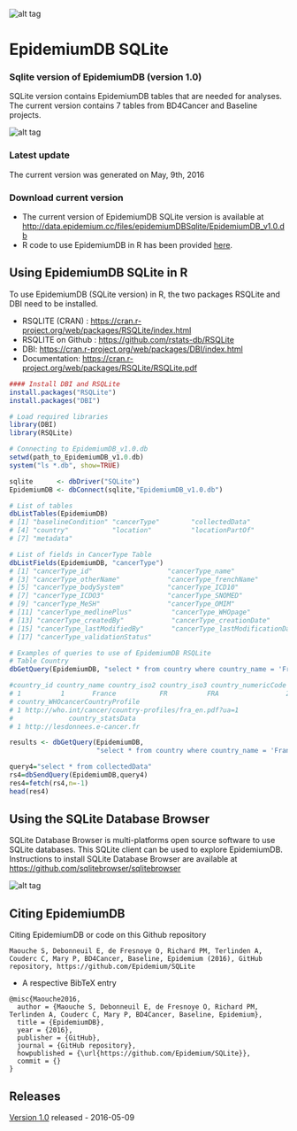 ![alt tag](https://github.com/Epidemium/SQLite/blob/master/epidemiumDB.png)

# EpidemiumDB SQLite
### Sqlite version of EpidemiumDB (version 1.0)
SQLite version contains EpidemiumDB tables that are needed for analyses. The current version contains 7 tables from BD4Cancer and Baseline projects.

![alt tag](https://github.com/Epidemium/SQLite/blob/master/epidemiumDBsqlite.png)

### Latest update 
The current version was generated on May, 9th, 2016

### Download current version
* The current version of EpidemiumDB SQLite version is available at http://data.epidemium.cc/files/epidemiumDBSqlite/EpidemiumDB_v1.0.db
* R code to use EpidemiumDB in R has been provided [here](https://github.com/Epidemium/SQLite/blob/master/RSQLiteEpidemiumDB.R). 

## Using EpidemiumDB SQLite in R
To use EpidemiumDB (SQLite version) in R, the two packages RSQLite and DBI need to be installed.
* RSQLITE (CRAN) : https://cran.r-project.org/web/packages/RSQLite/index.html
* RSQLITE on Github : https://github.com/rstats-db/RSQLite
* DBI: https://cran.r-project.org/web/packages/DBI/index.html
* Documentation: https://cran.r-project.org/web/packages/RSQLite/RSQLite.pdf

``` R
#### Install DBI and RSQLite
install.packages("RSQLite")
install.packages("DBI")

# Load required libraries
library(DBI)
library(RSQLite)

# Connecting to EpidemiumDB_v1.0.db
setwd(path_to_EpidemiumDB_v1.0.db)
system("ls *.db", show=TRUE)

sqlite      <- dbDriver("SQLite")
EpidemiumDB <- dbConnect(sqlite,"EpidemiumDB_v1.0.db")

# List of tables
dbListTables(EpidemiumDB)
# [1] "baselineCondition" "cancerType"        "collectedData"    
# [4] "country"           "location"          "locationPartOf"   
# [7] "metadata"

# List of fields in CancerType Table
dbListFields(EpidemiumDB, "cancerType")
# [1] "cancerType_id"                   "cancerType_name"                
# [3] "cancerType_otherName"            "cancerType_frenchName"          
# [5] "cancerType_bodySystem"           "cancerType_ICD10"               
# [7] "cancerType_ICDO3"                "cancerType_SNOMED"              
# [9] "cancerType_MeSH"                 "cancerType_OMIM"                
# [11] "cancerType_medlinePlus"          "cancerType_WHOpage"             
# [13] "cancerType_createdBy"            "cancerType_creationDate"        
# [15] "cancerType_lastModifiedBy"       "cancerType_lastModificationDate"
# [17] "cancerType_validationStatus"  

# Examples of queries to use of EpidemiumDB RSQLite
# Table Country
dbGetQuery(EpidemiumDB, "select * from country where country_name = 'France'")

#country_id country_name country_iso2 country_iso3 country_numericCode
# 1          1       France           FR          FRA                 250
# country_WHOcancerCountryProfile
# 1 http://who.int/cancer/country-profiles/fra_en.pdf?ua=1
#              country_statsData
# 1 http://lesdonnees.e-cancer.fr

results <- dbGetQuery(EpidemiumDB, 
                      "select * from country where country_name = 'France'")

query4="select * from collectedData"
rs4=dbSendQuery(EpidemiumDB,query4)
res4=fetch(rs4,n=-1)
head(res4)

```





## Using the SQLite Database Browser
SQLite Database Browser is multi-platforms open source software to use SQLite databases. This SQLite client can be used to explore EpidemiumDB.
Instructions to install SQLite Database Browser are available at https://github.com/sqlitebrowser/sqlitebrowser

![alt tag](https://github.com/Epidemium/SQLite/blob/master/DBbrowser.png)

## Citing EpidemiumDB
Citing EpidemiumDB or code on this Github repository

```
Maouche S, Debonneuil E, de Fresnoye O, Richard PM, Terlinden A, Couderc C, Mary P, BD4Cancer, Baseline, Epidemium (2016), GitHub repository, https://github.com/Epidemium/SQLite
```
* A respective BibTeX entry
```
@misc{Maouche2016,
  author = {Maouche S, Debonneuil E, de Fresnoye O, Richard PM, Terlinden A, Couderc C, Mary P, BD4Cancer, Baseline, Epidemium},
  title = {EpidemiumDB},
  year = {2016},
  publisher = {GitHub},
  journal = {GitHub repository},
  howpublished = {\url{https://github.com/Epidemium/SQLite}},
  commit = {}
}
```

## Releases
[Version 1.0](http://data.epidemium.cc/files/epidemiumDBSqlite/EpidemiumDB_v1.0.db) released - 2016-05-09
